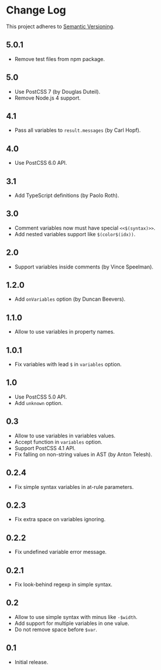 # Change Log
This project adheres to [Semantic Versioning](http://semver.org/).

## 5.0.1
* Remove test files from npm package.

## 5.0
* Use PostCSS 7 (by Douglas Duteil).
* Remove Node.js 4 support.

## 4.1
* Pass all variables to `result.messages` (by Carl Hopf).

## 4.0
* Use PostCSS 6.0 API.

## 3.1
* Add TypeScript definitions (by Paolo Roth).

## 3.0
* Comment variables now must have special `<<$(syntax)>>`.
* Add nested variables support like `$(color$(idx))`.

## 2.0
* Support variables inside comments (by Vince Speelman).

## 1.2.0
* Add `onVariables` option (by Duncan Beevers).

## 1.1.0
* Allow to use variables in property names.

## 1.0.1
* Fix variables with lead `$` in `variables` option.

## 1.0
* Use PostCSS 5.0 API.
* Add `unknown` option.

## 0.3
* Allow to use variables in variables values.
* Accept function in `variables` option.
* Support PostCSS 4.1 API.
* Fix falling on non-string values in AST (by Anton Telesh).

## 0.2.4
* Fix simple syntax variables in at-rule parameters.

## 0.2.3
* Fix extra space on variables ignoring.

## 0.2.2
* Fix undefined variable error message.

## 0.2.1
* Fix look-behind regexp in simple syntax.

## 0.2
* Allow to use simple syntax with minus like `-$width`.
* Add support for multiple variables in one value.
* Do not remove space before `$var`.

## 0.1
* Initial release.
